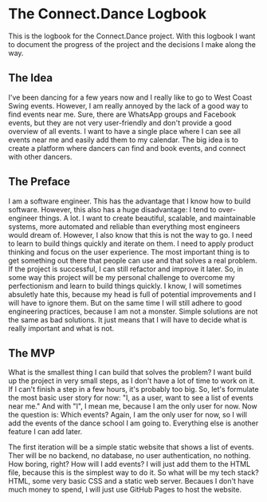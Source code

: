# The Connect.Dance Logbook

This is the logbook for the Connect.Dance project.
With this logbook I want to document the progress of the project and the decisions I make along the way.

## The Idea

I've been dancing for a few years now and I really like to go to West Coast Swing events.
However, I am really annoyed by the lack of a good way to find events near me.
Sure, there are WhatsApp groups and Facebook events, but they are not very user-friendly and don't provide a good overview of all events.
I want to have a single place where I can see all events near me and easily add them to my calendar.
The big idea is to create a platform where dancers can find and book events, and connect with other dancers.

## The Preface

I am a software engineer.
This has the advantage that I know how to build software.
However, this also has a huge disadvantage: I tend to over-engineer things. A lot.
I want to create beautiful, scalable, and maintainable systems, more automated and reliable than everything most engineers would dream of.
However, I also know that this is not the way to go.
I need to learn to build things quickly and iterate on them.
I need to apply product thinking and focus on the user experience.
The most important thing is to get something out there that people can use and that solves a real problem.
If the project is successful, I can still refactor and improve it later.
So, in some way this project will be my personal challenge to overcome my perfectionism and learn to build things quickly.
I know, I will sometimes absuletly hate this, because my head is full of potential improvements and I will have to ignore them.
But on the same time I will still adhere to good engineering practices, because I am not a monster.
Simple solutions are not the same as bad solutions.
It just means that I will have to decide what is really important and what is not.

## The MVP

What is the smallest thing I can build that solves the problem?
I want build up the project in very small steps, as I don't have a lot of time to work on it.
If I can't finish a step in a few hours, it's probably too big.
So, let's formulate the most basic user story for now:
"I, as a user, want to see a list of events near me."
And with "I", I mean me, because I am the only user for now.
Now the question is: Which events?
Again, I am the only user for now, so I will add the events of the dance school I am going to.
Everything else is another feature I can add later.

The first iteration will be a simple static website that shows a list of events.
Ther will be no backend, no database, no user authentication, no nothing.
How boring, right?
How will I add events?
I will just add them to the HTML file, because this is the simplest way to do it.
So what will be my tech stack?
HTML, some very basic CSS and a static web server.
Becaues I don't have much money to spend, I will just use GitHub Pages to host the website.
